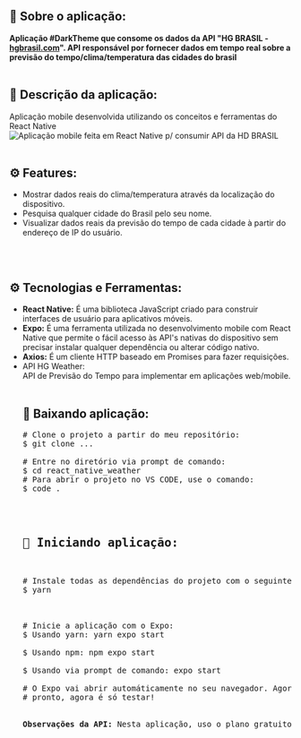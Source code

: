 <h2>📃 Sobre o aplicação:</h2>
<strong>Aplicação #DarkTheme que consome os dados da API "HG BRASIL - <a href="https://hgbrasil.com">hgbrasil.com</a>". API responsável por fornecer dados em tempo real sobre a previsão do tempo/clima/temperatura das cidades do brasil</strong>
<br><br>
<h2>📃 Descrição da aplicação:</h2>
Aplicação mobile desenvolvida utilizando os conceitos e ferramentas do React Native
<img src="https://github.com/josethiagodev/react_native_weather/issues/1#issue-839248131" alt="Aplicação mobile feita em React Native p/ consumir API da HD BRASIL" />
<br><br>
<h2>⚙️ Features:</h2>
<ul>
<li>Mostrar dados reais do clima/temperatura através da localização do dispositivo.</li>
<li>Pesquisa qualquer cidade do Brasil pelo seu nome.</li>
<li>Visualizar dados reais da previsão do tempo de cada cidade à partir do endereço de IP do usuário.</li>
</ul>
<br><br>
<h2>⚙️ Tecnologias e Ferramentas:</h2>
<ul>
<li><strong>React Native:</strong> É uma biblioteca JavaScript criado para construir interfaces de usuário para aplicativos móveis.</li>
<li><strong>Expo:</strong> É uma ferramenta utilizada no desenvolvimento mobile com React Native que permite o fácil acesso às API's nativas do dispositivo sem precisar instalar qualquer dependência ou alterar código nativo.</li>
<li><strong>Axios:</strong> É um cliente HTTP baseado em Promises para fazer requisições.</li>
<li>API HG Weather:</li> API de Previsão do Tempo para implementar em aplicações web/mobile.
<br><br>
<h2>🚀 Baixando aplicação:</h2>
<pre><span class="pl-c"><span class="pl-c">#</span> Clone o projeto a partir do meu repositório:</span>
$ git clone ...<br>
<span class="pl-c"><span class="pl-c">#</span> Entre no diretório via prompt de comando:</span>
$ <span class="pl-c1">cd</span> react_native_weather
<span class="pl-c"><span class="pl-c">#</span> Para abrir o projeto no VS CODE, use o comando:</span>
$ <span class="pl-c1">code .</span>
<br><br>
<h2>🚀 Iniciando aplicação:</h2>
<pre><span><span class="pl-c">#</span> Instale todas as dependências do projeto com o seguinte comando via terminal:</span>
$ yarn
<br><br>
<span><span class="pl-c">#</span> Inicie a aplicação com o Expo:</span>
$ Usando yarn: yarn expo start<br>
$ Usando npm: npm expo start<br>
$ Usando via prompt de comando: expo start<br>
# O Expo vai abrir automáticamente no seu navegador. Agora é a hora de baixar o aplicativo "Expo Go" para escanear o QR CODE e acessar a aplicação mobile direto pelo seu próprio celular.
# pronto, agora é só testar!
<br>
<strong>Observações da API:</strong> Nesta aplicação, uso o plano gratuito da API "HG BRASIL" e neste caso ela limita na quatidade de 10 requisições feitas por dia em cada chave de acesso. Em outras palavras, você pode buscar até 10 cidades por dia na tela de "Minha cidade".
<br>
</pre>